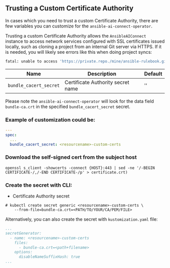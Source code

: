 ## Trusting a Custom Certificate Authority

In cases which you need to trust a custom Certificate Authority, there are few variables you can customize for the `ansible-ai-connect-operator`.

Trusting a custom Certificate Authority allows the `AnsibleAIConnect` instance to access network services configured with SSL certificates issued locally, such as cloning a project from an internal Git server via HTTPS. If it is needed, you will likely see errors like this when doing project syncs:

```bash
fatal: unable to access 'https://private.repo./mine/ansible-rulebook.git': SSL certificate problem: unable to get local issuer certificate
```


| Name                             | Description                              | Default |
|----------------------------------|------------------------------------------|---------|
| `bundle_cacert_secret`           | Certificate Authority secret name        | ''      |

Please note the `ansible-ai-connect-operator` will look for the data field `bundle-ca.crt` in the specified `bundle_cacert_secret` secret.



### Example of customization could be:

```yaml
---
spec:
  ...
  bundle_cacert_secret: <resourcename>-custom-certs
```

### Download the self-signed cert from the subject host

```
openssl s_client -showcerts -connect {HOST}:443 | sed -ne '/-BEGIN CERTIFICATE-/,/-END CERTIFICATE-/p' > certificate.crt)

```

### Create the secret with CLI:

* Certificate Authority secret

```
# kubectl create secret generic <resourcename>-custom-certs \
    --from-file=bundle-ca.crt=<PATH/TO/YOUR/CA/PEM/FILE>
```

Alternatively, you can also create the secret with `kustomization.yaml` file:

```yaml
...
secretGenerator:
  - name: <resourcename>-custom-certs
    files:
      - bundle-ca.crt=<path+filename>
    options:
      disableNameSuffixHash: true
...
```
